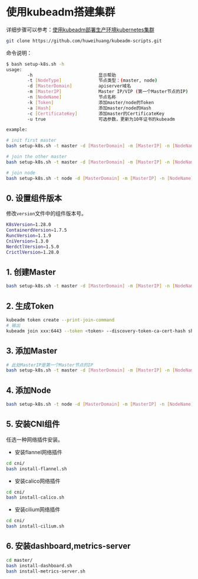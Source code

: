 # 使用kubeadm搭建集群

详细步骤可以参考：[使用kubeadm部署生产环境kubernetes集群 ](https://blog.huweihuang.com/kubernetes-notes/setup/installer/install-k8s-by-kubeadm/)

```bash
git clone https://github.com/huweihuang/kubeadm-scripts.git
```

命令说明：

```bash
$ bash setup-k8s.sh -h
usage:
        -h                         显示帮助
        -t [NodeType]              节点类型：(master, node)
        -d [MasterDomain]          apiserver域名
        -m [MasterIP]              Master IP/VIP (第一个Master节点的IP)
        -n [NodeName]              节点名称
        -k [Token]                 添加master/node的Token
        -a [Hash]                  添加master/node的Hash
        -c [CertificateKey]        添加master的CertificateKey
        -u true                    可选参数，更新为10年证书的kubeadm

example:

# init first master
bash setup-k8s.sh -t master -d [MasterDomain] -m [MasterIP] -n [NodeName] 

# join the other master
bash setup-k8s.sh -t master -d [MasterDomain] -m [MasterIP] -n [NodeName] -k [Token] -a [Hash] -c [CertificateKey]

# join node
bash setup-k8s.sh -t node -d [MasterDomain] -m [MasterIP] -n [NodeName] -k [Token] -a [Hash]
```

## 0. 设置组件版本

修改`version`文件中的组件版本号。

```bash
K8sVersion=1.28.0
ContainerdVersion=1.7.5
RuncVersion=1.1.9
CniVersion=1.3.0
NerdctlVersion=1.5.0
CrictlVersion=1.28.0
```
## 1. 创建Master

```bash
bash setup-k8s.sh -t master -d [MasterDomain] -m [MasterIP] -n [NodeName] 
```

## 2. 生成Token

```bash
kubeadm token create --print-join-command
# 输出
kubeadm join xxx:6443 --token <token> --discovery-token-ca-cert-hash sha256:<hash>
```

## 3. 添加Master

```bash
# 此处MasterIP是第一个Master节点的IP
bash setup-k8s.sh -t master -d [MasterDomain] -m [MasterIP] -n [NodeName] -k [Token] -a [Hash] -c [CertificateKey]
```

## 4. 添加Node

```bash
bash setup-k8s.sh -t node -d [MasterDomain] -m [MasterIP] -n [NodeName] -k [Token] -a [Hash]
```

## 5. 安装CNI组件

任选一种网络插件安装。

- 安装flannel网络插件

```bash
cd cni/
bash install-flannel.sh
```

- 安装calico网络插件

```bash
cd cni/
bash install-calico.sh
```

- 安装cilium网络插件

```bash
cd cni/
bash install-cilium.sh
```

## 6. 安装dashboard,metrics-server

```bash
cd master/
bash install-dashboard.sh
bash install-metrics-server.sh
```
